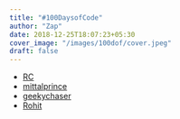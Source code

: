 ```yaml
---
title: "#100DaysofCode"
author: "Zap"
date: 2018-12-25T18:07:23+05:30
cover_image: "/images/100dof/cover.jpeg"
draft: false
---
```


* [RC](rc)
* [mittalprince](mittalprince)
* [geekychaser](geekychaser)
* [Rohit](rohit)
